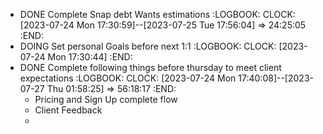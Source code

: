 - DONE Complete Snap debt Wants estimations
  :LOGBOOK:
  CLOCK: [2023-07-24 Mon 17:30:59]--[2023-07-25 Tue 17:56:04] =>  24:25:05
  :END:
- DOING Set personal Goals before next 1:1
  :LOGBOOK:
  CLOCK: [2023-07-24 Mon 17:30:44]
  :END:
- DONE Complete following things before thursday to meet client expectations
  :LOGBOOK:
  CLOCK: [2023-07-24 Mon 17:40:08]--[2023-07-27 Thu 01:58:25] =>  56:18:17
  :END:
	- Pricing and Sign Up complete flow
	- Client Feedback
	-